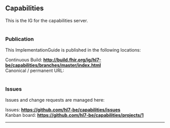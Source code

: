 Capabilities
---

This is the IG for the capabilities server.
<br> </br>
###
### Publication
This ImplementationGuide is published in the following locations:

Continuous Build: __http://build.fhir.org/ig/hl7-be/capabilities/branches/master/index.html__  
Canonical / permanent URL: 
<br> </br>

### Issues
Issues and change requests are managed here:  

Issues:  __https://github.com/hl7-be/capabilities/issues__  
Kanban board:  __https://github.com/hl7-be/capabilities/projects/1__  



---
